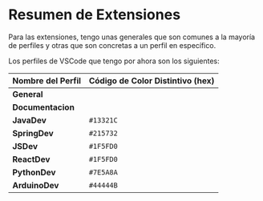 # Resumen de Extensiones
Para las extensiones, tengo unas generales que son comunes a la mayoría de perfiles y otras que son concretas a un perfil en específico.

Los perfiles de VSCode que tengo por ahora son los siguientes:

|Nombre del Perfil|Código de Color Distintivo (hex)|
------------------|--------------------------------|
|**General**||
|**Documentacion**||
|**JavaDev**|`#13321C`|
|**SpringDev**|`#215732`|
|**JSDev**|`#1F5FD0`|
|**ReactDev**|`#1F5FD0`|
|**PythonDev**|`#7E5A8A`|
|**ArduinoDev**|`#44444B`|
